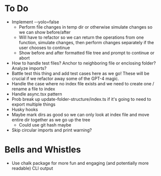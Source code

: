 # To Do

- Implement --yolo=false
  - Perform file changes in temp dir or otherwise simulate changes so we can show before/after
  - Will have to refactor so we can return the operations from one function, simulate changes, then perform changes separately if the user chooses to continue
  - Show before and after formatted file tree and prompt to continue or abort
- How to handle test files? Anchor to neighboring file or enclosing folder? Analyze imports?
- Battle test this thing and add test cases here as we go! These will be crucial if we refactor away some of the GPT-4 magic.
- Handle the case where no index file exists and we need to create one / rename a file to index
- Handle async.tsx pattern
- Prob break up update-folder-structure/index.ts if it's going to need to export multiple things
- Husky hooks
- Maybe mark dirs as good so we can only look at index file and move entire dir together as we go up the tree
  - Could use git hash maybe
- Skip circular imports and print warning?

# Bells and Whistles

- Use chalk package for more fun and engaging (and potentially more readable) CLI output

